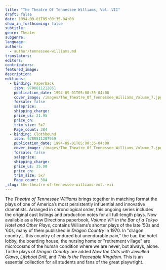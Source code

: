 ```yaml
---
title: "The Theatre Of Tennessee Williams, Vol. VII"
draft: false
date: 1994-09-01T05:00:35-04:00
show_in_forthcoming: false
subtitle:
genre: Theater
subgenre:
language:
authors:
  - author/tennessee-williams.md
translators:
editors:
contributors:
featured_image:
description:
editions:
  - binding: Paperback
    isbn: 9780811212861
    publication_date: 1994-09-01T05:00:35-04:00
    cover_image: /images/The_Theatre_Of_Tennessee_Williams_Volume_7.jpg
    forsale: false
    saleprice:
    shipping_charge:
    price_us: 21.95
    price_cn:
    trim_size: 5x7
    Page_count: 384
  - binding: Clothbound
    isbn: 9780811207959
    publication_date: 1994-09-01T05:00:35-04:00
    cover_image: /images/The_Theatre_Of_Tennessee_Williams_Volume_7.jpg
    forsale: false
    saleprice:
    shipping_charge:
    price_us: 35.00
    price_cn:
    trim_size: 5x7
    Page_count: 384
_slug: the-theatre-of-tennessee-williams-vol.-vii
---
```


The _Theatre of Tennessee Williams_ brings together in matching format the plays of one of America’s most persistently influential and innovative dramatists. Arranged in chronological order, this ongoing series includes the original cast listings and production notes for all full-length plays. Now available as a New Directions paperbook, _Volume VII: In the Bar of a Tokyo Hotel and Other Plays_, contains Williams’s shorter plays of the late ’50s and ’60s, many of them published in _Dragon Country_ in 1970. In "dragon country... this country of endured but unendurable pain," the bar, the hotel lobby, the boarding house, the nursing home or "retirement village" are microcosms of the human condition where we are never, but always, alone. To the plays of _Dragon Country_ are added _Now the Cats with Jewelled Claws_, _Lifeboat Drill_, and _This Is the Peaceable Kingdom_. This is an essential collection for all students and fans of the great playwright.

